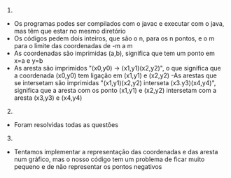 1.
- Os programas podes ser compilados com o javac e executar com o java, mas têm que estar no mesmo diretório
- Os códigos pedem dois inteiros, que são o n, para os n pontos, e o m para
o limite das coordenadas de -m a m
- As coordenadas são imprimidas (a,b), significa que tem um ponto em x=a e y=b
- As aresta são imprimidos "(x0,y0) -> (x1,y1)(x2,y2)", o que significa que a coordenada
(x0,y0) tem ligação em (x1,y1) e (x2,y2)
-As arestas que se intersetam são imprimidas "(x1,y1)(x2,y2) interseta (x3.y3)(x4,y4)",
significa que a aresta com os ponto (x1,y1) e (x2,y2) intersetam com a aresta (x3,y3) e (x4,y4)

2.
- Foram resolvidas todas as questões

3.
- Tentamos implementar a representação das coordenadas e das aresta num gráfico, mas o nosso código tem um
problema de ficar muito pequeno e de não representar os pontos negativos